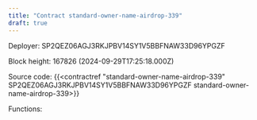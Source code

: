 ```yaml
---
title: "Contract standard-owner-name-airdrop-339"
draft: true
---
```

Deployer: SP2QEZ06AGJ3RKJPBV14SY1V5BBFNAW33D96YPGZF


 



Block height: 167826 (2024-09-29T17:25:18.000Z)

Source code: {{<contractref "standard-owner-name-airdrop-339" SP2QEZ06AGJ3RKJPBV14SY1V5BBFNAW33D96YPGZF standard-owner-name-airdrop-339>}}

Functions:


